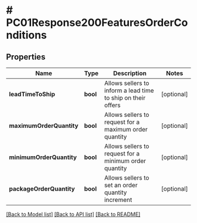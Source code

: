 # # PC01Response200FeaturesOrderConditions

## Properties

Name | Type | Description | Notes
------------ | ------------- | ------------- | -------------
**leadTimeToShip** | **bool** | Allows sellers to inform a lead time to ship on their offers | [optional]
**maximumOrderQuantity** | **bool** | Allows sellers to request for a maximum order quantity | [optional]
**minimumOrderQuantity** | **bool** | Allows sellers to request for a minimum order quantity | [optional]
**packageOrderQuantity** | **bool** | Allows sellers to set an order quantity increment | [optional]

[[Back to Model list]](../../README.md#models) [[Back to API list]](../../README.md#endpoints) [[Back to README]](../../README.md)
